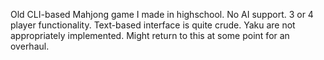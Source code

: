 Old CLI-based Mahjong game I made in highschool. No AI support. 3 or 4 player functionality. Text-based interface is quite crude. Yaku are not appropriately implemented. Might return to this at some point for an overhaul.
